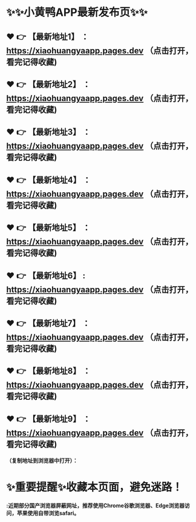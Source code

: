 # :sparkles::sparkles:小黄鸭APP最新发布页:sparkles::sparkles:

 :heart: :point_right: 【最新地址1】 ：https://xiaohuangyaapp.pages.dev    （点击打开，看完记得收藏)
 ------
 :heart: :point_right: 【最新地址2】 ：https://xiaohuangyaapp.pages.dev    （点击打开，看完记得收藏)
 ------
 :heart: :point_right: 【最新地址3】 ：https://xiaohuangyaapp.pages.dev    （点击打开，看完记得收藏)
 ------
 :heart: :point_right: 【最新地址4】 ：https://xiaohuangyaapp.pages.dev    （点击打开，看完记得收藏)
 ------
 :heart: :point_right: 【最新地址5】 ：https://xiaohuangyaapp.pages.dev    （点击打开，看完记得收藏)
 ------
 :heart: :point_right: 【最新地址6】 : https://xiaohuangyaapp.pages.dev    （点击打开，看完记得收藏)
 ------
 :heart: :point_right: 【最新地址7】 ：https://xiaohuangyaapp.pages.dev    （点击打开，看完记得收藏)
 ------
 :heart: :point_right: 【最新地址8】 ：https://xiaohuangyaapp.pages.dev    （点击打开，看完记得收藏)
 ------
 :heart: :point_right: 【最新地址9】 ：https://xiaohuangyaapp.pages.dev    （点击打开，看完记得收藏)
  ------

  
#### （复制地址到浏览器中打开）：
# :sparkles:重要提醒:sparkles:收藏本页面，避免迷路！
#### :近期部分国产浏览器屏蔽网址，推荐使用Chrome谷歌浏览器、Edge浏览器访问，苹果使用自带浏览safari。

